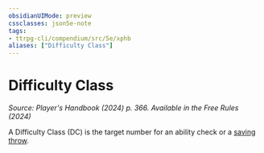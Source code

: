 ```yaml
---
obsidianUIMode: preview
cssclasses: json5e-note
tags:
- ttrpg-cli/compendium/src/5e/xphb
aliases: ["Difficulty Class"]
---
```

# Difficulty Class
*Source: Player's Handbook (2024) p. 366. Available in the Free Rules (2024)* 

A Difficulty Class (DC) is the target number for an ability check or a [saving throw](2-Mechanics/CLI/rules/variant-rules/saving-throw-xphb.md).